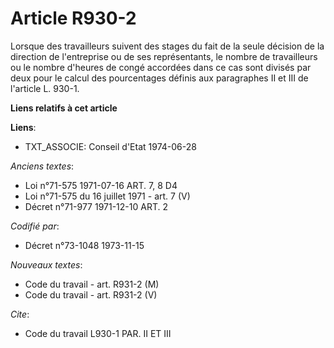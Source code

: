# Article R930-2

Lorsque des travailleurs suivent des stages du fait de la seule décision de la direction de l'entreprise ou de ses
représentants, le nombre de travailleurs ou le nombre d'heures de congé accordées dans ce cas sont divisés par deux pour le
calcul des pourcentages définis aux paragraphes II et III de l'article L. 930-1.

**Liens relatifs à cet article**

**Liens**:

  - TXT_ASSOCIE: Conseil d'Etat 1974-06-28

_Anciens textes_:

  - Loi n°71-575 1971-07-16 ART. 7, 8 D4
  - Loi n°71-575 du 16 juillet 1971 - art. 7 (V)
  - Décret n°71-977 1971-12-10 ART. 2

_Codifié par_:

  - Décret n°73-1048 1973-11-15

_Nouveaux textes_:

  - Code du travail - art. R931-2 (M)
  - Code du travail - art. R931-2 (V)

_Cite_:

  - Code du travail L930-1 PAR. II ET III
